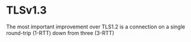 # TLSv1.3
The most important improvement over TLS1.2 is a connection on a single round-trip (1-RTT) down from three (3-RTT)

